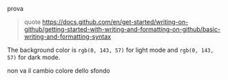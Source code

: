 prova
> quote
> https://docs.github.com/en/get-started/writing-on-github/getting-started-with-writing-and-formatting-on-github/basic-writing-and-formatting-syntax

 The background color is `rgb(0, 143, 57)` for light mode and `rgb(0, 143, 57)` for dark mode.

non va il cambio colore dello sfondo
